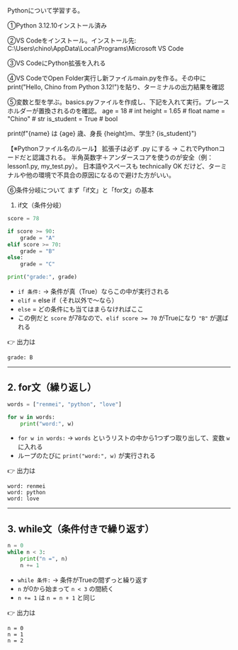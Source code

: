 Pythonについて学習する。

①Python 3.12.10インストール済み

②VS Codeをインストール。インストール先: C:\Users\chino\AppData\Local\Programs\Microsoft VS Code

③VS CodeにPython拡張を入れる

④VS CodeでOpen Folder実行し新ファイルmain.pyを作る。その中にprint("Hello, Chino from Python 3.12!")を貼り、ターミナルの出力結果を確認

⑤変数と型を学ぶ。basics.pyファイルを作成し、下記を入れて実行。プレースホルダーが置換されるのを確認。
age = 18                    # int
height = 1.65               # float
name = "Chino"              # str
is_student = True           # bool

print(f"{name} は {age} 歳、身長 {height}m、学生? {is_student}")

【※Pythonファイル名のルール】
拡張子は必ず .py にする → これでPythonコードだと認識される。
半角英数字＋アンダースコアを使うのが安全（例：lesson1.py, my_test.py）。
日本語やスペースも technically OK だけど、ターミナルや他の環境で不具合の原因になるので避けた方がいい。

⑥条件分岐について
まず「if文」と「for文」の基本
1. if文（条件分岐）

```python
score = 78

if score >= 90:
    grade = "A"
elif score >= 70:
    grade = "B"
else:
    grade = "C"

print("grade:", grade)
```

* `if 条件:` → 条件が真（True）ならこの中が実行される
* `elif` = else if（それ以外で〜なら）
* `else` = どの条件にも当てはまらなければここ
* この例だと `score` が78なので、`elif score >= 70` がTrueになり `"B"` が選ばれる

👉 出力は

```
grade: B
```

---

## 2. for文（繰り返し）

```python
words = ["renmei", "python", "love"]

for w in words:
    print("word:", w)
```

* `for w in words:` → `words` というリストの中から1つずつ取り出して、変数 `w` に入れる
* ループのたびに `print("word:", w)` が実行される

👉 出力は

```
word: renmei
word: python
word: love
```

---

## 3. while文（条件付きで繰り返す）

```python
n = 0
while n < 3:
    print("n =", n)
    n += 1
```

* `while 条件:` → 条件がTrueの間ずっと繰り返す
* `n` が0から始まって `n < 3` の間続く
* `n += 1` は `n = n + 1` と同じ

👉 出力は

```
n = 0
n = 1
n = 2
```


